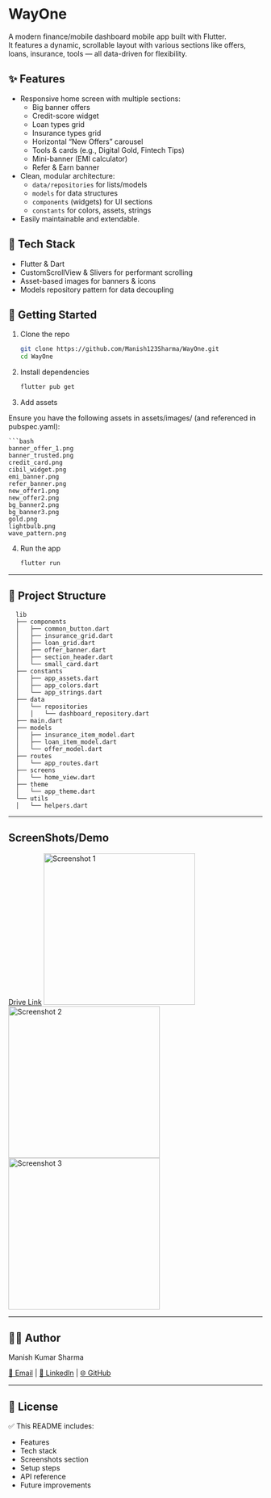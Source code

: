 # WayOne

A modern finance/mobile dashboard mobile app built with Flutter.  
It features a dynamic, scrollable layout with various sections like offers, loans, insurance, tools — all data-driven for flexibility.

## ✨ Features

- Responsive home screen with multiple sections:  
  - Big banner offers  
  - Credit-score widget  
  - Loan types grid  
  - Insurance types grid  
  - Horizontal “New Offers” carousel  
  - Tools & cards (e.g., Digital Gold, Fintech Tips)  
  - Mini-banner (EMI calculator)  
  - Refer & Earn banner  
- Clean, modular architecture:  
  - `data/repositories` for lists/models  
  - `models` for data structures  
  - `components` (widgets) for UI sections  
  - `constants` for colors, assets, strings  
- Easily maintainable and extendable.

## 🎯 Tech Stack

- Flutter & Dart  
- CustomScrollView & Slivers for performant scrolling  
- Asset-based images for banners & icons  
- Models repository pattern for data decoupling

## 🚀 Getting Started

1. Clone the repo  
   ```bash
   git clone https://github.com/Manish123Sharma/WayOne.git
   cd WayOne

2. Install dependencies
    ```bash
    flutter pub get

3. Add assets

  Ensure you have the following assets in assets/images/ (and referenced in pubspec.yaml):

    ```bash
    banner_offer_1.png  
    banner_trusted.png  
    credit_card.png  
    cibil_widget.png  
    emi_banner.png  
    refer_banner.png  
    new_offer1.png  
    new_offer2.png  
    bg_banner2.png  
    bg_banner3.png  
    gold.png  
    lightbulb.png  
    wave_pattern.png

4. Run the app
    ```bash
    flutter run

---

## 🧱 Project Structure

      lib
      ├── components
      │   ├── common_button.dart
      │   ├── insurance_grid.dart
      │   ├── loan_grid.dart
      │   ├── offer_banner.dart
      │   ├── section_header.dart
      │   └── small_card.dart
      ├── constants
      │   ├── app_assets.dart
      │   ├── app_colors.dart
      │   └── app_strings.dart
      ├── data
      │   └── repositories
      │   │   └── dashboard_repository.dart
      ├── main.dart
      ├── models
      │   ├── insurance_item_model.dart
      │   ├── loan_item_model.dart
      │   └── offer_model.dart
      ├── routes
      │   └── app_routes.dart
      ├── screens
      │   └── home_view.dart
      ├── theme
      │   └── app_theme.dart
      └── utils
      │   └── helpers.dart

  ---


## ScreenShots/Demo

[Drive Link](https://drive.google.com/drive/folders/1AWD3RutW2UZyRcL_fE8IA3VVwRjqMfii?usp=sharing)
<img src="![WhatsApp Image 2025-11-01 at 00 16 23_1a9bcbb7](https://github.com/user-attachments/assets/72c8bacc-4846-4def-9963-d4ff5f383333)
" alt="Screenshot 1" width="300"/>
<img src="![WhatsApp Image 2025-11-01 at 00 16 22_27e01049](https://github.com/user-attachments/assets/cf5361f1-170e-49eb-9788-3c80cacc4896)
" alt="Screenshot 2" width="300"/>
<img src="![WhatsApp Image 2025-11-01 at 00 16 22_fa9d262d](https://github.com/user-attachments/assets/026cb7b6-6ad4-4ba7-8435-db0050593843)
" alt="Screenshot 3" width="300"/>

---
## **👨‍💻** **Author**

Manish Kumar Sharma

[📧 Email](mailto:your-mksharma256001@gmail.com) | [💼 LinkedIn](https://www.linkedin.com/in/mks001/) | [🌐 GitHub](https://github.com/Manish123Sharma)

---

##  📜 License

✅ This README includes:
- Features  
- Tech stack  
- Screenshots section
- Setup steps  
- API reference  
- Future improvements  
